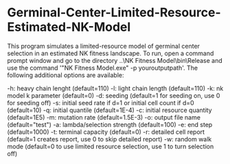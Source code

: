 Germinal-Center-Limited-Resource-Estimated-NK-Model
===================================================

This program simulates a limited-resource model of germinal center selection in an estimated NK fitness landscape.  To run, open a command prompt window and go to the directory ..\NK Fitness Model\bin\Release and use the command '"NK Fitness Model.exe" -p youroutputpath'.  The following additional options are available:

-h: heavy chain lenght (default=110)
-l: light chain length (default=110)
-k: nk model k parameter (default=0)
-d: seeding (default=1 for seeding on, use 0 for seeding off) 
-s: initial seed rate if d=1 or initial cell count if d=0 (default=10)
-q: initial quantile (default=1E-4)
-c: initial resource quantity (default=1E5)
-m: mutation rate (default=1.5E-3)
-o: output file name (default="test")
-a: lambda/selection strength (default=100)
-e: end step (default=1000)
-t: terminal capacity (default=0)
-r: detailed cell report (default=1 creates report, use 0 to skip detailed report)
-w: random walk mode (default=0 to use limited resource selection, use 1 to turn selection off)
